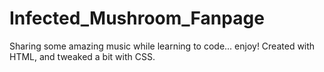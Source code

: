# Infected_Mushroom_Fanpage

Sharing some amazing music while learning to code... enjoy! 
Created with HTML, and tweaked a bit with CSS.
